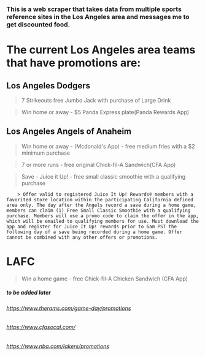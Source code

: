 ### This is a web scraper that takes data from multiple sports reference sites in the Los Angeles area and messages me to get discounted food.

# The current Los Angeles area teams that have promotions are:

## Los Angeles Dodgers

> 7 Strikeouts free Jumbo Jack with purchase of Large Drink 

> Win home or away - $5 Panda Express plate(Panda Rewards App)

## Los Angeles Angels of Anaheim

> Win home or away - (Mcdonald's App) - free medium fries with a $2 minimum purchase

> 7 or more runs - free original Chick-fil-A Sandwich(CFA App)

> Save - Juice it Up! - free small classic smoothie with a qualifying purchase

        > Offer valid to registered Juice It Up! Rewards® members with a favorited store location within the participating California defined area only. The day after the Angels record a save during a home game, members can claim (1) Free Small Classic Smoothie with a qualifying purchase. Members will use a promo code to claim the offer in the app, which will be emailed to qualifying members for use. Must download the app and register for Juice It Up! rewards prior to 6am PST the following day of a save being recorded during a home game. Offer cannot be combined with any other offers or promotions.
# LAFC
> Win a home game - free Chick-fil-A Chicken Sandwich (CFA App)

##### to be added later
###### https://www.therams.com/game-day/promotions
###### https://www.cfasocal.com/
###### https://www.nba.com/lakers/promotions